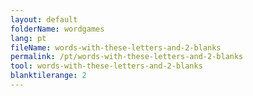```yaml
---
layout: default
folderName: wordgames
lang: pt
fileName: words-with-these-letters-and-2-blanks
permalink: /pt/words-with-these-letters-and-2-blanks
tool: words-with-these-letters-and-2-blanks
blanktilerange: 2
---
```

